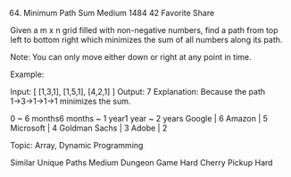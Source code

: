 64. Minimum Path Sum
Medium 1484 42 Favorite Share

Given a m x n grid filled with non-negative numbers, find a path from top left to bottom right which minimizes the sum of all numbers along its path.

Note: You can only move either down or right at any point in time.

Example:

Input:
[
  [1,3,1],
  [1,5,1],
  [4,2,1]
]
Output: 7
Explanation: Because the path 1→3→1→1→1 minimizes the sum.

0 ~ 6 months6 months ~ 1 year1 year ~ 2 years
Google | 6 Amazon | 5 Microsoft | 4 Goldman Sachs | 3 Adobe | 2

Topic: Array, Dynamic Programming

Similar
Unique Paths Medium
Dungeon Game Hard
Cherry Pickup Hard
